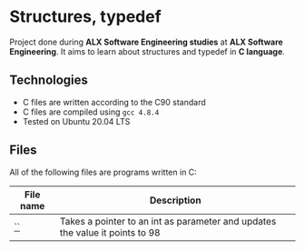 #  Structures, typedef

Project done during **ALX Software Engineering studies** at **ALX Software Engineering**.
It aims to learn  about structures and typedef in **C language**.

## Technologies
* C files are written according to the C90 standard
* C files are compiled using `gcc 4.8.4`
* Tested on Ubuntu 20.04 LTS

## Files
All of the following files are programs written in C:

| File name | Description |
| ------------ | ----------- |
| [``](https://github.com/Yemiluna/alx-low_level_programming/blob/main//0x0E-structures_typedef/) | Takes a pointer to an int as parameter and updates the value it points to 98 |
